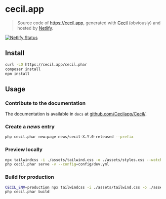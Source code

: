 # cecil.app

> Source code of <https://cecil.app>, generated with [Cecil](https://github.com/Cecilapp/Cecil) (obviously) and hosted by [Netlify](https://www.netlify.com).

[![Netlify Status](https://api.netlify.com/api/v1/badges/2353ad5a-611d-4236-9542-183fe0d585c7/deploy-status)](https://app.netlify.com/sites/cecilapp/deploys)

## Install

```bash
curl -LO https://cecil.app/cecil.phar
composer install
npm install
```

## Usage

### Contribute to the documentation

The documentation is available in `docs` at [github.com/Cecilapp/Cecil/](https://github.com/Cecilapp/Cecil/).

### Create a _news_ entry

```bash
php cecil.phar new:page news/cecil-X.Y.0-released --prefix
```

### Preview locally

```bash
npx tailwindcss -i ./assets/tailwind.css -o ./assets/styles.css --watch
php cecil.phar serve -v --config=config/dev.yml
```

### Build for production

```bash
CECIL_ENV=production npx tailwindcss -i ./assets/tailwind.css -o ./assets/styles.css
php cecil.phar build
```
